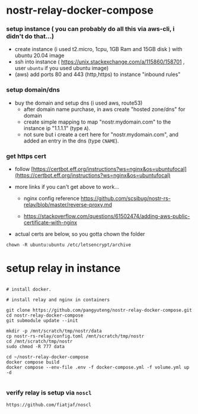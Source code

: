 # nostr-relay-docker-compose

### setup instance ( you can probably do all this via aws-cli, i didn't do that...)

+ create instance (i used t2.micro, 1cpu, 1GB Ram and 15GB disk ) with ubuntu 20.04 image
+ ssh into instance ( https://unix.stackexchange.com/a/115860/158701 , user `ubuntu` if you used ubuntu image)
+ (aws) add ports 80 and 443 (http,https) to instance "inbound rules"

### setup domain/dns

+ buy the domain and setup dns (i used aws, route53)
    + after domain name purchase, in aws create "hosted zone/dns" for domain
    + create simple mapping to map "nostr.mydomain.com" to the instance ip "1.1.1.1" (type `A`).
    + not sure but i create a cert here for "nostr.mydomain.com", and added an entry in the dns (type `CNAME`).
### get https cert

+ follow [https://certbot.eff.org/instructions?ws=nginx&os=ubuntufocal](https://certbot.eff.org/instructions?ws=nginx&os=ubuntufocal)

+ more links if you can't get above to work...
 
    + nginx config reference https://github.com/scsibug/nostr-rs-relay/blob/master/reverse-proxy.md

    + https://stackoverflow.com/questions/61502474/adding-aws-public-certificate-with-nginx


+ actual certs are below, so you gotta chown the folder
```
chown -R ubuntu:ubuntu /etc/letsencrypt/archive
```
# setup relay in instance
```

# install docker.

# install relay and nginx in containers

git clone https://github.com/pangyuteng/nostr-relay-docker-compose.git
cd nostr-relay-docker-compose
git submodule update --init

mkdir -p /mnt/scratch/tmp/nostr/data
cp nostr-rs-relay/config.toml /mnt/scratch/tmp/nostr
cd /mnt/scratch/tmp/nostr
sudo chmod -R 777 data

cd ~/nostr-relay-docker-compose
docker compose build
docker compose --env-file .env -f docker-compose.yml -f volume.yml up -d


```

### verify relay is setup via `noscl`

```
https://github.com/fiatjaf/noscl
```